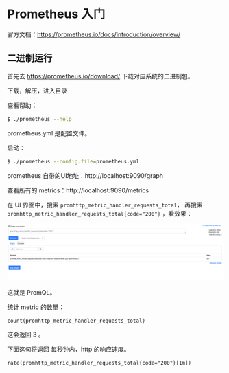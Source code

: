 # Prometheus 入门

官方文档：https://prometheus.io/docs/introduction/overview/

## 二进制运行

首先去 https://prometheus.io/download/ 下载对应系统的二进制包。

下载，解压，进入目录

查看帮助：

```bash
$ ./prometheus --help
```

prometheus.yml 是配置文件。

启动：

```bash
$ ./prometheus --config.file=prometheus.yml
```

prometheus 自带的UI地址：http://localhost:9090/graph

查看所有的 metrics：http://localhost:9090/metrics

在 UI 界面中，搜索 `promhttp_metric_handler_requests_total`， 再搜索 `promhttp_metric_handler_requests_total{code="200"}` ，看效果：

![image-20200229123637779](../../resource/image-20200229123637779.png)

这就是 PromQL。

统计 metric 的数量：

```
count(promhttp_metric_handler_requests_total)
```

这会返回 3 。

下面这句将返回 每秒钟内，http 的响应速度。

```
rate(promhttp_metric_handler_requests_total{code="200"}[1m])
```

